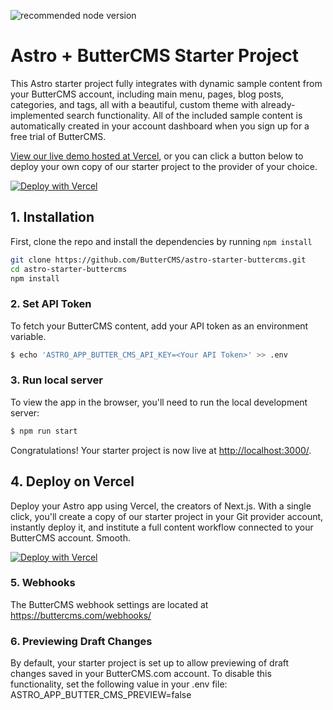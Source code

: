 ![recommended node version](https://img.shields.io/badge/node-v16-green)

# Astro + ButterCMS Starter Project

This Astro starter project fully integrates with dynamic sample content from your ButterCMS account, including main menu, pages, blog posts, categories, and tags, all with a beautiful, custom theme with already-implemented search functionality. All of the included sample content is automatically created in your account dashboard when you sign up for a free trial of ButterCMS.

[View our live demo hosted at Vercel](https://astro-starter-buttercms.vercel.app/), or you can click a button below to deploy your own copy of our starter
project to the provider of your choice.

[![Deploy with Vercel](https://vercel.com/button)](https://vercel.com/new/clone?repository-url=https://github.com/ButterCMS/astro-starter-buttercms&env=ASTRO_APP_BUTTER_CMS_API_KEY&envDescription=Your%20ButterCMS%20API%20Token&envLink=https://buttercms.com/settings/&project-name=astro-starter-buttercms&repo-name=astro-starter-buttercms&redirect-url=https://buttercms.com/onboarding/vercel-starter-deploy-callback/&production-deploy-hook=Deploy%20Triggered%20from%20ButterCMS&demo-title=ButterCMS%20Astro%20Starter&demo-description=Fully%20integrated%20with%20your%20ButterCMS%20account&demo-url=https://astro-starter-buttercms-demo.vercel.app/&demo-image=https://cdn.buttercms.com/r0tGK8xFRti2iRKBJ0eY&repository-name=astro-starter-buttercms)



## 1. Installation

First, clone the repo and install the dependencies by running `npm install`

```bash
git clone https://github.com/ButterCMS/astro-starter-buttercms.git
cd astro-starter-buttercms
npm install
```

### 2. Set API Token

To fetch your ButterCMS content, add your API token as an environment variable.

```bash
$ echo 'ASTRO_APP_BUTTER_CMS_API_KEY=<Your API Token>' >> .env
```

### 3. Run local server

To view the app in the browser, you'll need to run the local development server:

```bash
$ npm run start
```

Congratulations! Your starter project is now live at [http://localhost:3000/](http://localhost:3000/).

## 4. Deploy on Vercel

Deploy your Astro app using Vercel, the creators of Next.js. With a single click, you'll create a copy of our starter project in your Git provider account, instantly deploy it, and institute a full content workflow connected to your ButterCMS account. Smooth.

[![Deploy with Vercel](https://vercel.com/button)](https://vercel.com/new/clone?repository-url=https://github.com/ButterCMS/astro-starter-buttercms&env=ASTRO_APP_BUTTER_CMS_API_KEY&envDescription=Your%20ButterCMS%20API%20Token&envLink=https://buttercms.com/settings/&project-name=astro-starter-buttercms&repo-name=astro-starter-buttercms&redirect-url=https://buttercms.com/onboarding/vercel-starter-deploy-callback/&production-deploy-hook=Deploy%20Triggered%20from%20ButterCMS&demo-title=ButterCMS%20Astro%20Starter&demo-description=Fully%20integrated%20with%20your%20ButterCMS%20account&demo-url=https://astro-starter-buttercms-demo.vercel.app/&demo-image=https://cdn.buttercms.com/r0tGK8xFRti2iRKBJ0eY&repository-name=astro-starter-buttercms)



### 5. Webhooks

The ButterCMS webhook settings are located at https://buttercms.com/webhooks/

### 6. Previewing Draft Changes

By default, your starter project is set up to allow previewing of draft changes saved in your ButterCMS.com account. To disable this functionality, set the following value in your .env file: ASTRO_APP_BUTTER_CMS_PREVIEW=false
